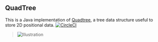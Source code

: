 QuadTree 
---------------
This is a Java implementation of [Quadtree](http://en.wikipedia.org/wiki/Quadtree), a tree data structure useful to store 2D positional data.
[![CircleCI](https://circleci.com/gh/varunpant/Quadtree.svg?style=svg)](https://circleci.com/gh/varunpant/Quadtree)
>![Illustration](http://upload.wikimedia.org/wikipedia/commons/8/8b/Point_quadtree.svg "This image is for Illustration only")
